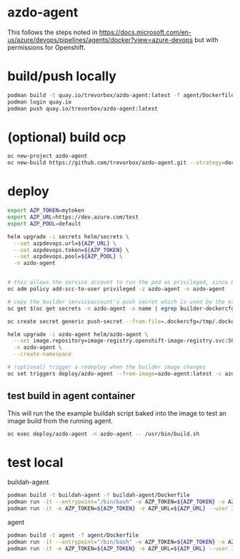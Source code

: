 # azdo-agent

This follows the steps noted in <https://docs.microsoft.com/en-us/azure/devops/pipelines/agents/docker?view=azure-devops> but with permissions for Openshift.

# build/push locally

```sh
podman build -t quay.io/trevorbox/azdo-agent:latest -f agent/Dockerfile
podman login quay.io
podman push quay.io/trevorbox/azdo-agent:latest
```

# (optional) build ocp

```sh
oc new-project azdo-agent
oc new-build https://github.com/trevorbox/azdo-agent.git --strategy=docker --context-dir=buildah-agent/ -n azdo-agent
```

# deploy

```sh
export AZP_TOKEN=mytoken
export AZP_URL=https://dev.azure.com/test
export AZP_POOL=default

helm upgrade -i secrets helm/secrets \
  --set azpdevops.url=${AZP_URL} \
  --set azpdevops.token=${AZP_TOKEN} \
  --set azpdevops.pool=${AZP_POOL} \
  -n azdo-agent


# this allows the service account to run the pod as privileged, since buildah needs root
oc adm policy add-scc-to-user privileged -z azdo-agent -n azdo-agent

# copy the builder serviceaccount's push secret which is used by the example /usr/bin/build.sh to test a build
oc get $(oc get secrets -n azdo-agent -o name | egrep builder-dockercfg) -n azdo-agent -o jsonpath={.data.\\.dockercfg} | base64 -d > /tmp/.dockercfg

oc create secret generic push-secret --from-file=.dockercfg=/tmp/.dockercfg --type="kubernetes.io/dockercfg"

helm upgrade -i azdo-agent helm/azdo-agent \
  --set image.repository=image-registry.openshift-image-registry.svc:5000/azdo-agent/azdo-agent \
  -n azdo-agent \
  --create-namespace

# (optional) trigger a redeploy when the builder image changes
oc set triggers deploy/azdo-agent --from-image=azdo-agent:latest -c azdo-agent -n azdo-agent
```

## test build in agent container

This will run the the example buildah script baked into the image to test an image build from the running agent.

```sh
oc exec deploy/azdo-agent -n azdo-agent -- /usr/bin/build.sh
```

# test local

buildah-agent

```sh
podman build -t buildah-agent -f buildah-agent/Dockerfile
podman run -it --entrypoint="/bin/bash" -e AZP_TOKEN=${AZP_TOKEN} -e AZP_URL=${AZP_URL} --user 1001 buildah-agent
podman run -it -e AZP_TOKEN=${AZP_TOKEN} -e AZP_URL=${AZP_URL} --user 1001 buildah-agent
```

agent

```sh
podman build -t agent -f agent/Dockerfile
podman run -it --entrypoint="/bin/bash" -e AZP_TOKEN=${AZP_TOKEN} -e AZP_URL=${AZP_URL} --user 1001 agent
podman run -it -e AZP_TOKEN=${AZP_TOKEN} -e AZP_URL=${AZP_URL} --user 1001 agent
```

